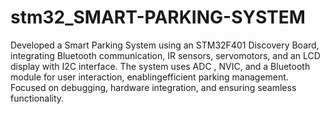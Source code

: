 # stm32_SMART-PARKING-SYSTEM
Developed a Smart Parking System using an STM32F401 Discovery Board, integrating Bluetooth communication, IR sensors, servomotors, and an LCD display with I2C interface. The system uses ADC , NVIC, and a Bluetooth module for user interaction, enablingefficient parking management. Focused on debugging, hardware integration, and ensuring seamless functionality.
